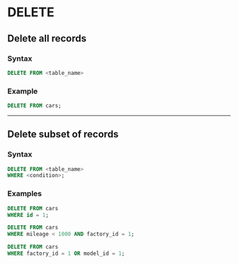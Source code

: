 # DELETE

## Delete all records

### Syntax

```sql
DELETE FROM <table_name>
```

### Example

```sql
DELETE FROM cars;
```

___

## Delete subset of records

### Syntax

```sql
DELETE FROM <table_name>
WHERE <condition>;
```

### Examples

```sql
DELETE FROM cars
WHERE id = 1;
```

```sql
DELETE FROM cars
WHERE mileage < 1000 AND factory_id = 1;
```

```sql
DELETE FROM cars
WHERE factory_id = 1 OR model_id = 1;
```